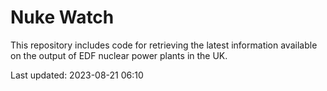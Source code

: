 # Nuke Watch

This repository includes code for retrieving the latest information available on the output of EDF nuclear power plants in the UK.

Last updated: 2023-08-21 06:10